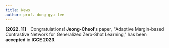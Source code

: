 ```yaml
---
title: News
author: prof. dong-gyu lee
---
```

**[2022. 11]** Congratulations! **Jeong-Cheol**'s paper, "Adaptive Margin-based Contrastive Network for Generalized Zero-Shot Learning," has been **accepted** in **ICCE 2023**.
